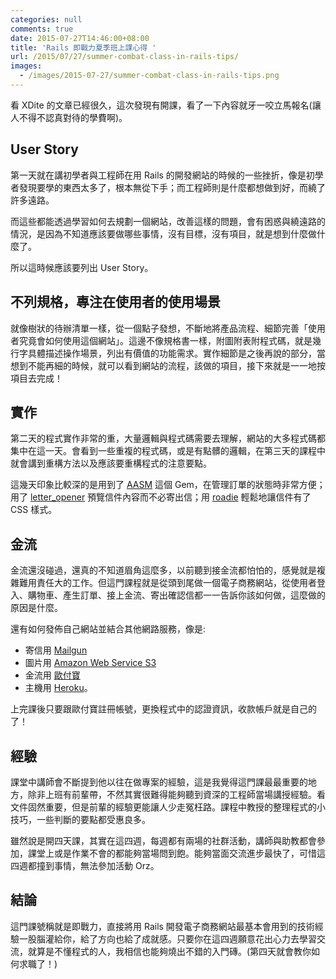 ```yaml
---
categories: null
comments: true
date: 2015-07-27T14:46:00+08:00
title: 'Rails 即戰力夏季班上課心得 '
url: /2015/07/27/summer-combat-class-in-rails-tips/
images:
  - /images/2015-07-27/summer-combat-class-in-rails-tips.png
---
```


看 XDite 的文章已經很久，這次發現有開課，看了一下內容就牙一咬立馬報名(讓人不得不認真對待的學費啊)。

## User Story

第一天就在講初學者與工程師在用 Rails 的開發網站的時候的一些挫折，像是初學者發現要學的東西太多了，根本無從下手；而工程師則是什麼都想做到好，而繞了許多遠路。

而這些都能透過學習如何去規劃一個網站，改善這樣的問題，會有困惑與繞遠路的情況，是因為不知道應該要做哪些事情，沒有目標，沒有項目，就是想到什麼做什麼了。

所以這時候應該要列出 User Story。

## 不列規格，專注在使用者的使用場景

就像樹狀的待辦清單一樣，從一個點子發想，不斷地將產品流程、細節完善「使用者究竟會如何使用這個網站」。這邊不像規格書一樣，附圖附表附程式碼，就是幾行字具體描述操作場景，列出有價值的功能需求。實作細節是之後再說的部分，當想到不能再細的時候，就可以看到網站的流程，該做的項目，接下來就是一一地按項目去完成！

## 實作

第二天的程式實作非常的重，大量邏輯與程式碼需要去理解，網站的大多程式碼都集中在這一天。會看到一些重複的程式碼，或是有點髒的邏輯，在第三天的課程中就會講到重構方法以及應該要重構程式的注意要點。

這幾天印象比較深的是用到了 [AASM](https://github.com/aasm/aasm) 這個 Gem，在管理訂單的狀態時非常方便；用了 [letter_opener](https://github.com/ryanb/letter_opener) 預覽信件內容而不必寄出信；用 [roadie](https://github.com/Mange/roadie) 輕鬆地讓信件有了 CSS 樣式。

## 金流

金流還沒碰過，還真的不知道眉角這麼多，以前聽到接金流都怕怕的，感覺就是複雜難用責任大的工作。但這門課程就是從頭到尾做一個電子商務網站，從使用者登入、購物車、產生訂單、接上金流、寄出確認信都一一告訴你該如何做，這麼做的原因是什麼。

還有如何發佈自己網站並結合其他網路服務，像是:
* 寄信用 [Mailgun](http://www.mailgun.com/)
* 圖片用 [Amazon Web Service S3](http://aws.amazon.com/tw/s3/)
* 金流用 [歐付寶](https://www.allpay.com.tw/)
* 主機用 [Heroku](https://www.heroku.com/)。

上完課後只要跟歐付寶註冊帳號，更換程式中的認證資訊，收款帳戶就是自己的了！

## 經驗

課堂中講師會不斷提到他以往在做專案的經驗，這是我覺得這門課最最重要的地方，除非上班有前輩帶，不然其實很難得能夠聽到資深的工程師當場講授經驗。看文件固然重要，但是前輩的經驗更能讓人少走冤枉路。課程中教授的整理程式的小技巧，一些判斷的要點都受惠良多。

雖然說是開四天課，其實在這四週，每週都有兩場的社群活動，講師與助教都會參加，課堂上或是作業不會的都能夠當場問到飽。能夠當面交流進步最快了，可惜這四週都撞到事情，無法參加活動 Orz。

## 結論

這門課號稱就是即戰力，直接將用 Rails 開發電子商務網站最基本會用到的技術經驗一股腦灌給你，給了方向也給了成就感。只要你在這四週願意花出心力去學習交流，就算是不懂程式的人，我相信也能夠燒出不錯的入門磚。(第四天就會教你如何求職了！)